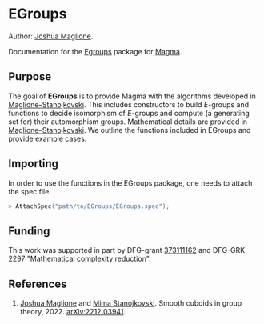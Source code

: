 # EGroups

Author: [Joshua Maglione](https://joshmaglione.com/).

Documentation for the [Egroups](https://github.com/joshmaglione/egroups) package for [Magma](http://magma.maths.usyd.edu.au/magma/).

## Purpose

The goal of **EGroups** is to provide Magma with the algorithms developed in [Maglione&ndash;Stanojkovski](https://arxiv.org/abs/2212.03941). This includes constructors to build *E*-groups and functions to decide isomorphism of *E*-groups and compute (a generating set for) their automorphism groups. Mathematical details are provided in [Maglione&ndash;Stanojkovski](https://arxiv.org/abs/2212.03941). We outline the functions included in EGroups and provide example cases. 

## Importing

In order to use the functions in the EGroups package, one needs to attach the spec file. 

```C
> AttachSpec("path/to/EGroups/EGroups.spec"); 
```

## Funding 

This work was supported in part by DFG-grant [373111162](https://gepris.dfg.de/gepris/projekt/373111162?language=en) and DFG-GRK 2297 "Mathematical complexity reduction".

## References 

1. [Joshua Maglione](https://joshmaglione.com/) and [Mima Stanojkovski](https://mima.maths.unitn.it/). Smooth cuboids in group theory, 2022. [arXiv:2212:03941](https://arxiv.org/abs/2212.03941).
   